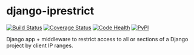 django-iprestrict
=================
[![Build Status](https://travis-ci.org/muccg/django-iprestrict.png?branch=master)](https://travis-ci.org/muccg/django-iprestrict) [![Coverage Status](https://coveralls.io/repos/muccg/django-iprestrict/badge.png)](https://coveralls.io/r/muccg/django-iprestrict) [![Code Health](https://landscape.io/github/muccg/django-iprestrict/master/landscape.svg?style=flat)](https://landscape.io/github/muccg/django-iprestrict/master) [![PyPI](https://img.shields.io/pypi/v/django-iprestrict.svg)]()

Django app + middleware to restrict access to all or sections of a Django project by client IP ranges.
